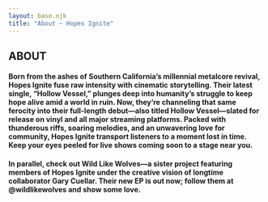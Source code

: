 ```yaml
---
layout: base.njk
title: "About ~ Hopes Ignite"
---
```

<!-- Your page content goes here -->
<main>
    <section>
        <h1>ABOUT<br></h1>
            <h4>
            Born from the ashes of Southern California’s millennial metalcore revival, Hopes Ignite fuse raw intensity with cinematic storytelling. Their latest single, “Hollow Vessel,” plunges deep into humanity’s struggle to keep hope alive amid a world in ruin. Now, they’re channeling that same ferocity into their full-length debut—also titled Hollow Vessel—slated for release on vinyl and all major streaming platforms. Packed with thunderous riffs, soaring melodies, and an unwavering love for community, Hopes Ignite transport listeners to a moment lost in time. Keep your eyes peeled for live shows coming soon to a stage near you.
            </h4>
            <h4>
            In parallel, check out Wild Like Wolves—a sister project featuring members of Hopes Ignite under the creative vision of longtime collaborator Gary Cuellar. Their new EP is out now; follow them at @wildlikewolves and show some love.
            </h4>
    </section>
</main>